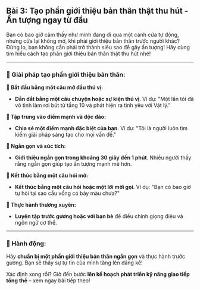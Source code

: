 ## Bài 3: Tạo phần giới thiệu bản thân thật thu hút - Ấn tượng ngay từ đầu

Bạn có bao giờ cảm thấy như mình đang đi qua một cánh cửa tự động, nhưng cửa lại không mở, khi phải giới thiệu bản thân trước người khác? Đừng lo, bạn không cần phải trở thành siêu sao để gây ấn tượng! Hãy cùng tìm hiểu cách tạo phần giới thiệu bản thân thật thu hút nhé!

---

### 📌 Giải pháp tạo phần giới thiệu bản thân:

**🔹 Bắt đầu bằng một câu mở đầu thú vị:**
- **Dẫn dắt bằng một câu chuyện hoặc sự kiện thú vị**. Ví dụ: "Một lần tôi đã vô tình làm rơi bút từ tầng 10 và phát hiện ra tình yêu với Vật lý."

**🔹 Tập trung vào điểm mạnh và độc đáo:**
- **Chia sẻ một điểm mạnh đặc biệt của bạn**. Ví dụ: "Tôi là người luôn tìm kiếm giải pháp sáng tạo cho mọi vấn đề."

**🔹 Ngắn gọn và súc tích:**
- **Giới thiệu ngắn gọn trong khoảng 30 giây đến 1 phút**. Nhiều người thấy rằng ngắn gọn giúp tạo ấn tượng mạnh mẽ hơn.

**🔹 Kết thúc bằng một câu hỏi mở:**
- **Kết thúc bằng một câu hỏi hoặc một lời mời gọi**. Ví dụ: "Bạn có bao giờ tự hỏi tại sao cầu vồng có bảy màu chưa?"

**🔹 Thực hành thường xuyên:**
- **Luyện tập trước gương hoặc với bạn bè** để điều chỉnh giọng điệu và ngôn ngữ cơ thể.

---

### 🚀 Hành động:

Hãy **chuẩn bị một phần giới thiệu bản thân ngắn gọn** và thực hành trước gương. Bạn sẽ thấy sự tự tin của mình tăng lên đáng kể!

Xác định xong rồi? Giờ đến bước **lên kế hoạch phát triển kỹ năng giao tiếp tổng thể** – xem ngay bài tiếp theo!